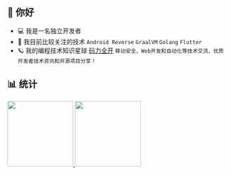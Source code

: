 ## 👋 你好

<!--
**westinyang/westinyang** is a ✨ _special_ ✨ repository because its `README.md` (this file) appears on your GitHub profile.

Here are some ideas to get you started:

- 🔭 I’m currently working on ...
- 🌱 I’m currently learning ...
- 👯 I’m looking to collaborate on ...
- 🤔 I’m looking for help with ...
- 💬 Ask me about ...
- 📫 How to reach me: ...
- 😄 Pronouns: ...
- ⚡ Fun fact: ...
-->

- 💻 我是一名独立开发者
- 🌱 我目前比较关注的技术 `Android Reverse` `GraalVM` `Golang` `Flutter`
- 🪐 我的编程技术知识星球 [码力全开](https://wx.zsxq.com/dweb2/index/group/88851411428422) `移动安全、Web开发和自动化等技术交流，优质开发者技术资讯和开源项目分享！`

## 📊 统计

<div float="left">
  <a href="https://github.com/anuraghazra/github-readme-stats">
    <img src="https://github-readme-stats.vercel.app/api?username=westinyang&show_icons=true&hide_title=true&hide_border=true&theme=graywhite&bg_color=0,EC6C6C,FFD479,FFFC79,73FA79&locale=cn&include_all_commits=true" height="150">
  </a>
  <a href="https://github.com/anuraghazra/github-readme-stats">
    <img src="https://github-readme-stats.vercel.app/api/top-langs/?username=westinyang&langs_count=6&hide_title=true&hide_border=true&layout=compact&theme=graywhite&bg_color=0,73FA79,73FDFF,D783FF" height="150" />
  </a>
</div>
